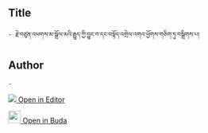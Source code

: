 ## Title
	- རྗེ་བཙུན་འཕགས་མ་སྒྲོལ་མའི་རྒྱུད་ཀྱི་བྱུང་བ་དང་བསྟོད་འགྲེལ་འགའ་ཕྱོགས་གཅིག་ཏུ་བསྒྲིགས་པ།

## Author
	- 



[<img src="https://img.icons8.com/color/25/000000/edit-property.png"> Open in Editor](http://editor.openpecha.org/P010782)

[<img width="25" src="https://library.bdrc.io/icons/BUDA-small.svg"> Open in Buda](https://library.bdrc.io/show/bdr:IE0OPP010782)
